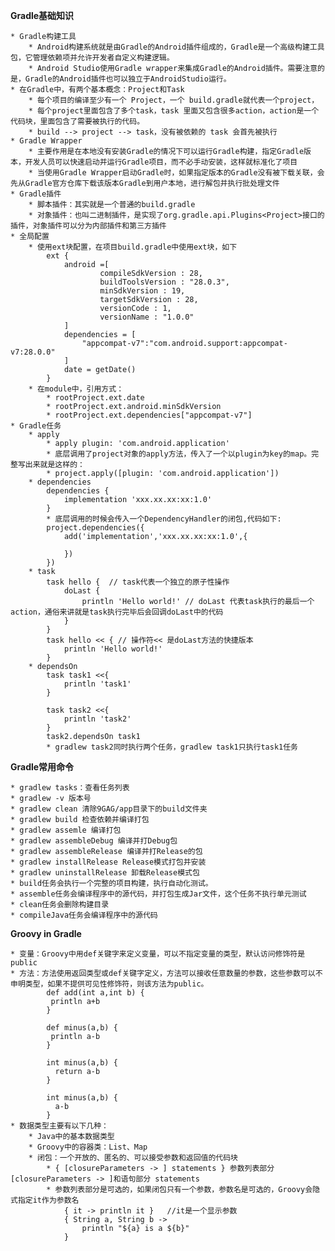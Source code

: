 
**Gradle基础知识**

	* Gradle构建工具
		* Android构建系统就是由Gradle的Android插件组成的，Gradle是一个高级构建工具包，它管理依赖项并允许开发者自定义构建逻辑。
		* Android Studio使用Gradle wrapper来集成Gradle的Android插件。需要注意的是，Gradle的Android插件也可以独立于AndroidStudio运行。 
	* 在Gradle中，有两个基本概念：Project和Task
		* 每个项目的编译至少有一个 Project，一个 build.gradle就代表一个project，
		* 每个project里面包含了多个task，task 里面又包含很多action，action是一个代码块，里面包含了需要被执行的代码。
		* build --> project --> task，没有被依赖的 task 会首先被执行
	* Gradle Wrapper
	    * 主要作用是在本地没有安装Gradle的情况下可以运行Gradle构建，指定Gradle版本，开发人员可以快速启动并运行Gradle项目，而不必手动安装，这样就标准化了项目
	    * 当使用Gradle Wrapper启动Gradle时，如果指定版本的Gradle没有被下载关联，会先从Gradle官方仓库下载该版本Gradle到用户本地，进行解包并执行批处理文件
	* Gradle插件
		* 脚本插件：其实就是一个普通的build.gradle
		* 对象插件：也叫二进制插件，是实现了org.gradle.api.Plugins<Project>接口的插件，对象插件可以分为内部插件和第三方插件
	* 全局配置
		* 使用ext块配置，在项目build.gradle中使用ext块，如下
			ext {
			    android =[
			            compileSdkVersion : 28,
			            buildToolsVersion : "28.0.3",
			            minSdkVersion : 19,
			            targetSdkVersion : 28,
			            versionCode : 1,
			            versionName : "1.0.0"
			    ]
			    dependencies = [
			        "appcompat-v7":"com.android.support:appcompat-v7:28.0.0"
			    ]
			    date = getDate()
			}
		* 在module中，引用方式：
			* rootProject.ext.date 
			* rootProject.ext.android.minSdkVersion
			* rootProject.ext.dependencies["appcompat-v7"] 
	* Gradle任务
		* apply
			* apply plugin: 'com.android.application'
			* 底层调用了project对象的apply方法，传入了一个以plugin为key的map。完整写出来就是这样的：
			* project.apply([plugin: 'com.android.application'])
		* dependencies
			dependencies {
				implementation 'xxx.xx.xx:xx:1.0'
			}
			* 底层调用的时候会传入一个DependencyHandler的闭包,代码如下:
			project.dependencies({
				add('implementation','xxx.xx.xx:xx:1.0',{
			
			    })
			})
		* task
			task hello {  // task代表一个独立的原子性操作
			    doLast {
			        println 'Hello world!' // doLast 代表task执行的最后一个action，通俗来讲就是task执行完毕后会回调doLast中的代码
			    }
			}
			task hello << { // 操作符<< 是doLast方法的快捷版本
			    println 'Hello world!'
			}
		* dependsOn
			task task1 <<{
			    println 'task1'
			}
			
			task task2 <<{
			    println 'task2'
			}
			task2.dependsOn task1
			* gradlew task2同时执行两个任务，gradlew task1只执行task1任务
			
**Gradle常用命令**

    * gradlew tasks：查看任务列表
    * gradlew -v 版本号
    * gradlew clean 清除9GAG/app目录下的build文件夹
    * gradlew build 检查依赖并编译打包
    * gradlew assemle 编译打包
    * gradlew assembleDebug 编译并打Debug包
    * gradlew assembleRelease 编译并打Release的包
    * gradlew installRelease Release模式打包并安装
    * gradlew uninstallRelease 卸载Release模式包
    * build任务会执行一个完整的项目构建，执行自动化测试。
    * assemble任务会编译程序中的源代码，并打包生成Jar文件，这个任务不执行单元测试
    * clean任务会删除构建目录
    * compileJava任务会编译程序中的源代码

**Groovy in Gradle**

	* 变量：Groovy中用def关键字来定义变量，可以不指定变量的类型，默认访问修饰符是public
	* 方法：方法使用返回类型或def关键字定义，方法可以接收任意数量的参数，这些参数可以不申明类型，如果不提供可见性修饰符，则该方法为public。
			def add(int a,int b) { 
			 println a+b 
			}  

			def minus(a,b) {
			 println a-b
			}

			int minus(a,b) { 
			  return a-b 
			}

			int minus(a,b) { 
			  a-b 
			}
	* 数据类型主要有以下几种：
		* Java中的基本数据类型
		* Groovy中的容器类：List、Map
		* 闭包：一个开放的、匿名的、可以接受参数和返回值的代码块
			* { [closureParameters -> ] statements } 参数列表部分[closureParameters -> ]和语句部分 statements
			* 参数列表部分是可选的，如果闭包只有一个参数，参数名是可选的，Groovy会隐式指定it作为参数名
				{ it -> println it }   //it是一个显示参数 
				{ String a, String b ->                                
				    println "${a} is a ${b}"
				}
